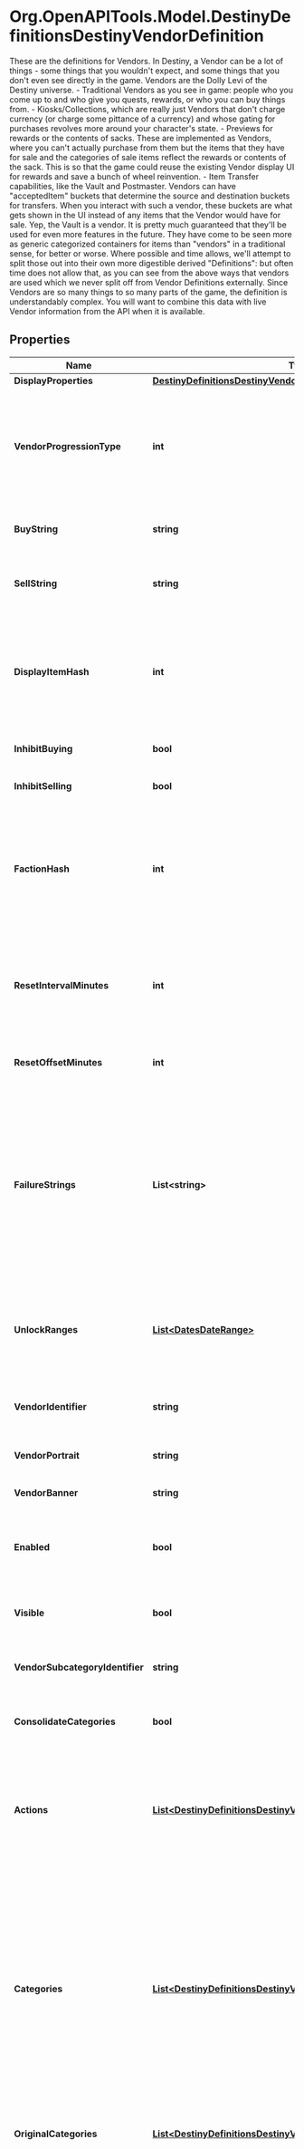# Org.OpenAPITools.Model.DestinyDefinitionsDestinyVendorDefinition
These are the definitions for Vendors.  In Destiny, a Vendor can be a lot of things - some things that you wouldn't expect, and some things that you don't even see directly in the game. Vendors are the Dolly Levi of the Destiny universe.  - Traditional Vendors as you see in game: people who you come up to and who give you quests, rewards, or who you can buy things from.  - Kiosks/Collections, which are really just Vendors that don't charge currency (or charge some pittance of a currency) and whose gating for purchases revolves more around your character's state.  - Previews for rewards or the contents of sacks. These are implemented as Vendors, where you can't actually purchase from them but the items that they have for sale and the categories of sale items reflect the rewards or contents of the sack. This is so that the game could reuse the existing Vendor display UI for rewards and save a bunch of wheel reinvention.  - Item Transfer capabilities, like the Vault and Postmaster. Vendors can have \"acceptedItem\" buckets that determine the source and destination buckets for transfers. When you interact with such a vendor, these buckets are what gets shown in the UI instead of any items that the Vendor would have for sale. Yep, the Vault is a vendor.  It is pretty much guaranteed that they'll be used for even more features in the future. They have come to be seen more as generic categorized containers for items than \"vendors\" in a traditional sense, for better or worse.  Where possible and time allows, we'll attempt to split those out into their own more digestible derived \"Definitions\": but often time does not allow that, as you can see from the above ways that vendors are used which we never split off from Vendor Definitions externally.  Since Vendors are so many things to so many parts of the game, the definition is understandably complex. You will want to combine this data with live Vendor information from the API when it is available.

## Properties

Name | Type | Description | Notes
------------ | ------------- | ------------- | -------------
**DisplayProperties** | [**DestinyDefinitionsDestinyVendorDisplayPropertiesDefinition**](DestinyDefinitionsDestinyVendorDisplayPropertiesDefinition.md) |  | [optional] 
**VendorProgressionType** | **int** | The type of reward progression that this vendor has. Default - The original rank progression from token redemption. Ritual - Progression from ranks in ritual content. For example: Crucible (Shaxx), Gambit (Drifter), and Battlegrounds (War Table). | [optional] 
**BuyString** | **string** | If the vendor has a custom localized string describing the \&quot;buy\&quot; action, that is returned here. | [optional] 
**SellString** | **string** | Ditto for selling. Not that you can sell items to a vendor anymore. Will it come back? Who knows. The string&#39;s still there. | [optional] 
**DisplayItemHash** | **int** | If the vendor has an item that should be displayed as the \&quot;featured\&quot; item, this is the hash identifier for that DestinyVendorItemDefinition.  Apparently this is usually a related currency, like a reputation token. But it need not be restricted to that. | [optional] 
**InhibitBuying** | **bool** | If this is true, you aren&#39;t allowed to buy whatever the vendor is selling. | [optional] 
**InhibitSelling** | **bool** | If this is true, you&#39;re not allowed to sell whatever the vendor is buying. | [optional] 
**FactionHash** | **int** | If the Vendor has a faction, this hash will be valid and point to a DestinyFactionDefinition.  The game UI and BNet often mine the faction definition for additional elements and details to place on the screen, such as the faction&#39;s Progression status (aka \&quot;Reputation\&quot;). | [optional] 
**ResetIntervalMinutes** | **int** | A number used for calculating the frequency of a vendor&#39;s inventory resetting/refreshing.  Don&#39;t worry about calculating this - we do it on the server side and send you the next refresh date with the live data. | [optional] 
**ResetOffsetMinutes** | **int** | Again, used for reset/refreshing of inventory. Don&#39;t worry too much about it. Unless you want to. | [optional] 
**FailureStrings** | **List&lt;string&gt;** | If an item can&#39;t be purchased from the vendor, there may be many \&quot;custom\&quot;/game state specific reasons why not.  This is a list of localized strings with messages for those custom failures. The live BNet data will return a failureIndexes property for items that can&#39;t be purchased: using those values to index into this array, you can show the user the appropriate failure message for the item that can&#39;t be bought. | [optional] 
**UnlockRanges** | [**List&lt;DatesDateRange&gt;**](DatesDateRange.md) | If we were able to predict the dates when this Vendor will be visible/available, this will be the list of those date ranges. Sadly, we&#39;re not able to predict this very frequently, so this will often be useless data. | [optional] 
**VendorIdentifier** | **string** | The internal identifier for the Vendor. A holdover from the old days of Vendors, but we don&#39;t have time to refactor it away. | [optional] 
**VendorPortrait** | **string** | A portrait of the Vendor&#39;s smiling mug. Or frothing tentacles. | [optional] 
**VendorBanner** | **string** | If the vendor has a custom banner image, that can be found here. | [optional] 
**Enabled** | **bool** | If a vendor is not enabled, we won&#39;t even save the vendor&#39;s definition, and we won&#39;t return any items or info about them. It&#39;s as if they don&#39;t exist. | [optional] 
**Visible** | **bool** | If a vendor is not visible, we still have and will give vendor definition info, but we won&#39;t use them for things like Advisors or UI. | [optional] 
**VendorSubcategoryIdentifier** | **string** | The identifier of the VendorCategoryDefinition for this vendor&#39;s subcategory. | [optional] 
**ConsolidateCategories** | **bool** | If TRUE, consolidate categories that only differ by trivial properties (such as having minor differences in name) | [optional] 
**Actions** | [**List&lt;DestinyDefinitionsDestinyVendorActionDefinition&gt;**](DestinyDefinitionsDestinyVendorActionDefinition.md) | Describes \&quot;actions\&quot; that can be performed on a vendor. Currently, none of these exist. But theoretically a Vendor could let you interact with it by performing actions. We&#39;ll see what these end up looking like if they ever get used. | [optional] 
**Categories** | [**List&lt;DestinyDefinitionsDestinyVendorCategoryEntryDefinition&gt;**](DestinyDefinitionsDestinyVendorCategoryEntryDefinition.md) | These are the headers for sections of items that the vendor is selling. When you see items organized by category in the header, it is these categories that it is showing.  Well, technically not *exactly* these. On BNet, it doesn&#39;t make sense to have categories be \&quot;paged\&quot; as we do in Destiny, so we run some heuristics to attempt to aggregate pages of categories together.   These are the categories post-concatenation, if the vendor had concatenation applied. If you want the pre-aggregated category data, use originalCategories. | [optional] 
**OriginalCategories** | [**List&lt;DestinyDefinitionsDestinyVendorCategoryEntryDefinition&gt;**](DestinyDefinitionsDestinyVendorCategoryEntryDefinition.md) | See the categories property for a description of categories and why originalCategories exists. | [optional] 
**DisplayCategories** | [**List&lt;DestinyDefinitionsDestinyDisplayCategoryDefinition&gt;**](DestinyDefinitionsDestinyDisplayCategoryDefinition.md) | Display Categories are different from \&quot;categories\&quot; in that these are specifically for visual grouping and display of categories in Vendor UI.   The \&quot;categories\&quot; structure is for validation of the contained items, and can be categorized entirely separately from \&quot;Display Categories\&quot;, there need be and often will be no meaningful relationship between the two. | [optional] 
**Interactions** | [**List&lt;DestinyDefinitionsDestinyVendorInteractionDefinition&gt;**](DestinyDefinitionsDestinyVendorInteractionDefinition.md) | In addition to selling items, vendors can have \&quot;interactions\&quot;: UI where you \&quot;talk\&quot; with the vendor and they offer you a reward, some item, or merely acknowledge via dialog that you did something cool. | [optional] 
**InventoryFlyouts** | [**List&lt;DestinyDefinitionsDestinyVendorInventoryFlyoutDefinition&gt;**](DestinyDefinitionsDestinyVendorInventoryFlyoutDefinition.md) | If the vendor shows you items from your own inventory - such as the Vault vendor does - this data describes the UI around showing those inventory buckets and which ones get shown. | [optional] 
**ItemList** | [**List&lt;DestinyDefinitionsDestinyVendorItemDefinition&gt;**](DestinyDefinitionsDestinyVendorItemDefinition.md) | If the vendor sells items (or merely has a list of items to show like the \&quot;Sack\&quot; vendors do), this is the list of those items that the vendor can sell. From this list, only a subset will be available from the vendor at any given time, selected randomly and reset on the vendor&#39;s refresh interval.  Note that a vendor can sell the same item multiple ways: for instance, nothing stops a vendor from selling you some specific weapon but using two different currencies, or the same weapon at multiple \&quot;item levels\&quot;. | [optional] 
**Services** | [**List&lt;DestinyDefinitionsDestinyVendorServiceDefinition&gt;**](DestinyDefinitionsDestinyVendorServiceDefinition.md) | BNet doesn&#39;t use this data yet, but it appears to be an optional list of flavor text about services that the Vendor can provide. | [optional] 
**AcceptedItems** | [**List&lt;DestinyDefinitionsDestinyVendorAcceptedItemDefinition&gt;**](DestinyDefinitionsDestinyVendorAcceptedItemDefinition.md) | If the Vendor is actually a vehicle for the transferring of items (like the Vault and Postmaster vendors), this defines the list of source-&gt;destination buckets for transferring. | [optional] 
**ReturnWithVendorRequest** | **bool** | As many of you know, Vendor data has historically been pretty brutal on the BNet servers. In an effort to reduce this workload, only Vendors with this flag set will be returned on Vendor requests. This allows us to filter out Vendors that don&#39;t dynamic data that&#39;s particularly useful: things like \&quot;Preview/Sack\&quot; vendors, for example, that you can usually suss out the details for using just the definitions themselves. | [optional] 
**Locations** | [**List&lt;DestinyDefinitionsVendorsDestinyVendorLocationDefinition&gt;**](DestinyDefinitionsVendorsDestinyVendorLocationDefinition.md) | A vendor can be at different places in the world depending on the game/character/account state. This is the list of possible locations for the vendor, along with conditions we use to determine which one is currently active. | [optional] 
**Groups** | [**List&lt;DestinyDefinitionsDestinyVendorGroupReference&gt;**](DestinyDefinitionsDestinyVendorGroupReference.md) | A vendor can be a part of 0 or 1 \&quot;groups\&quot; at a time: a group being a collection of Vendors related by either location or function/purpose. It&#39;s used for our our Companion Vendor UI. Only one of these can be active for a Vendor at a time. | [optional] 
**IgnoreSaleItemHashes** | **List&lt;int&gt;** | Some items don&#39;t make sense to return in the API, for example because they represent an action to be performed rather than an item being sold. I&#39;d rather we not do this, but at least in the short term this is a workable workaround. | [optional] 
**Hash** | **int** | The unique identifier for this entity. Guaranteed to be unique for the type of entity, but not globally.  When entities refer to each other in Destiny content, it is this hash that they are referring to. | [optional] 
**Index** | **int** | The index of the entity as it was found in the investment tables. | [optional] 
**Redacted** | **bool** | If this is true, then there is an entity with this identifier/type combination, but BNet is not yet allowed to show it. Sorry! | [optional] 

[[Back to Model list]](../README.md#documentation-for-models) [[Back to API list]](../README.md#documentation-for-api-endpoints) [[Back to README]](../README.md)

